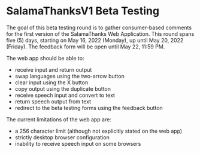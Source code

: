 # SalamaThanksV1 Beta Testing
The goal of this beta testing round is to gather consumer-based comments for the first version of the SalamaThanks Web Application. This round spans  five (5) days, starting on May 16, 2022 (Monday), up until May 20, 2022 (Friday). The feedback form will be open until May 22, 11:59 PM.


The web app should be able to:
  - receive input and return output
  - swap languages using the two-arrow button
  - clear input using the X button
  - copy output using the duplicate button
  - receive speech input and convert to text
  - return speech output from text
  - redirect to the beta testing forms using the feedback button


The current limitations of the web app are:
  - a 256 character limit (although not explicitly stated on the web app)
  - strictly desktop browser configuration
  - inability to receive speech input on some browsers
